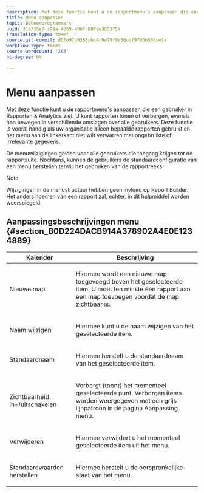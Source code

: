 ```yaml
---
description: Met deze functie kunt u de rapportmenu's aanpassen die een gebruiker in Rapporten & Analytics ziet. U kunt rapporten tonen of verbergen, evenals hen bewegen in verschillende omslagen over alle gebruikers. Deze functie is vooral handig als uw organisatie alleen bepaalde rapporten gebruikt en het menu aan de linkerkant niet wilt verwarren met ongebruikte of irrelevante gegevens.
title: Menu aanpassen
topic: Beheerprogramma's
uuid: 31e335e7-c91a-4669-a9b7-00f9e385375a
translation-type: tm+mt
source-git-commit: d0fe97b9368cbc4c9e79f9e56adf9786b58dce1a
workflow-type: tm+mt
source-wordcount: '263'
ht-degree: 0%

---
```



# Menu aanpassen

Met deze functie kunt u de rapportmenu&#39;s aanpassen die een gebruiker in Rapporten &amp; Analytics ziet. U kunt rapporten tonen of verbergen, evenals hen bewegen in verschillende omslagen over alle gebruikers. Deze functie is vooral handig als uw organisatie alleen bepaalde rapporten gebruikt en het menu aan de linkerkant niet wilt verwarren met ongebruikte of irrelevante gegevens.

De menuwijzigingen gelden voor alle gebruikers die toegang krijgen tot de rapportsuite. Nochtans, kunnen de gebruikers de standaardconfiguratie van een menu herstellen terwijl het gebruiken van de rapportreeks.

>[!NOTE]
>
>Wijzigingen in de menustructuur hebben geen invloed op Report Builder. Het anders noemen van een rapport zal, echter, in dit hulpmiddel worden weerspiegeld.

## Aanpassingsbeschrijvingen menu {#section_B0D224DACB914A378902A4E0E1234889}

<table id="table_E609632569EB499184E56618C2CEF742"> 
 <thead> 
  <tr> 
   <th colname="col1" class="entry"> Kalender </th> 
   <th colname="col2" class="entry"> Beschrijving </th> 
  </tr> 
 </thead>
 <tbody> 
  <tr> 
   <td colname="col1"> <span class="wintitle"> Nieuwe map</span> </td> 
   <td colname="col2"> <p> Hiermee wordt een nieuwe map toegevoegd boven het geselecteerde item. U moet ten minste één rapport aan een map toevoegen voordat de map zichtbaar is. </p> </td> 
  </tr> 
  <tr> 
   <td colname="col1"> <span class="wintitle"> Naam wijzigen</span> </td> 
   <td colname="col2"> <p> Hiermee kunt u de naam wijzigen van het geselecteerde item. </p> </td> 
  </tr> 
  <tr> 
   <td colname="col1"> <span class="wintitle"> Standaardnaam</span> </td> 
   <td colname="col2"> <p> Hiermee herstelt u de standaardnaam van het geselecteerde item. </p> </td> 
  </tr> 
  <tr> 
   <td colname="col1"> <span class="wintitle"> Zichtbaarheid in-/uitschakelen</span> </td> 
   <td colname="col2"> <p> Verbergt (toont) het momenteel geselecteerde punt. Verborgen items worden weergegeven met een grijs lijnpatroon in de pagina Aanpassing menu. </p> </td> 
  </tr> 
  <tr> 
   <td colname="col1"> <span class="wintitle"> Verwijderen</span> </td> 
   <td colname="col2"> <p> Hiermee verwijdert u het momenteel geselecteerde item uit het menu. </p> </td> 
  </tr> 
  <tr> 
   <td colname="col1"> <span class="wintitle"> Standaardwaarden herstellen</span> </td> 
   <td colname="col2"> <p> Hiermee herstelt u de oorspronkelijke staat van het menu. </p> </td> 
  </tr> 
 </tbody> 
</table>

